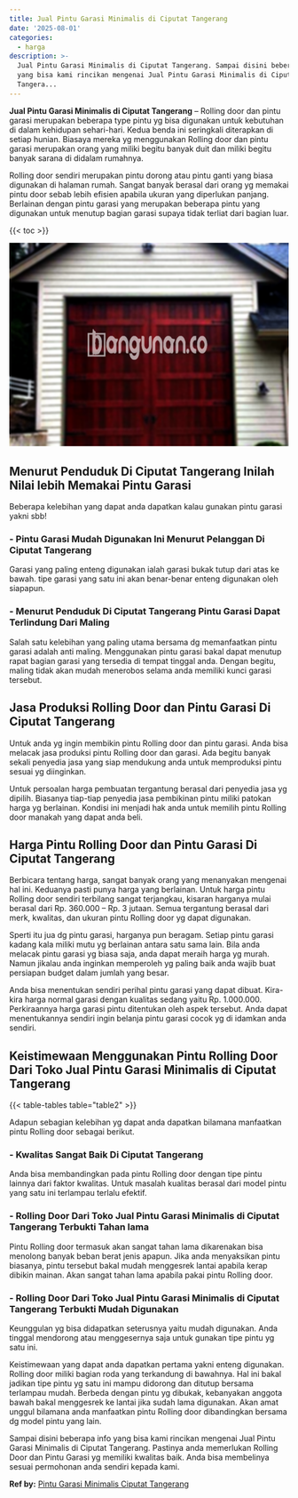 ```yaml
---
title: Jual Pintu Garasi Minimalis di Ciputat Tangerang
date: '2025-08-01'
categories:
  - harga
description: >-
  Jual Pintu Garasi Minimalis di Ciputat Tangerang. Sampai disini beberapa info
  yang bisa kami rincikan mengenai Jual Pintu Garasi Minimalis di Ciputat
  Tangera...
---
```


**Jual Pintu Garasi Minimalis di Ciputat Tangerang** – Rolling door dan pintu garasi merupakan beberapa type pintu yg bisa digunakan untuk kebutuhan di dalam kehidupan sehari-hari. Kedua benda ini seringkali diterapkan di setiap hunian. Biasaya mereka yg menggunakan Rolling door dan pintu garasi merupakan orang yang miliki begitu banyak duit dan miliki begitu banyak sarana di didalam rumahnya.

Rolling door sendiri merupakan pintu dorong atau pintu ganti yang biasa digunakan di halaman rumah. Sangat banyak berasal dari orang yg memakai pintu door sebab lebih efisien apabila ukuran yang diperlukan panjang. Berlainan dengan pintu garasi yang merupakan beberapa pintu yang digunakan untuk menutup bagian garasi supaya tidak terliat dari bagian luar.

{{< toc >}}

![Jual Pintu Garasi Minimalis di Ciputat Tangerang](/images/pintu-garasi-32.png)

## Menurut Penduduk Di Ciputat Tangerang Inilah Nilai lebih Memakai Pintu Garasi

Beberapa kelebihan yang dapat anda dapatkan kalau gunakan pintu garasi yakni sbb!

### \- Pintu Garasi Mudah Digunakan Ini Menurut Pelanggan Di Ciputat Tangerang

Garasi yang paling enteng digunakan ialah garasi bukak tutup dari atas ke bawah. tipe garasi yang satu ini akan benar-benar enteng digunakan oleh siapapun.

### \- Menurut Penduduk Di Ciputat Tangerang Pintu Garasi Dapat Terlindung Dari Maling

Salah satu kelebihan yang paling utama bersama dg memanfaatkan pintu garasi adalah anti maling. Menggunakan pintu garasi bakal dapat menutup rapat bagian garasi yang tersedia di tempat tinggal anda. Dengan begitu, maling tidak akan mudah menerobos selama anda memiliki kunci garasi tersebut.

## Jasa Produksi Rolling Door dan Pintu Garasi Di Ciputat Tangerang

Untuk anda yg ingin membikin pintu Rolling door dan pintu garasi. Anda bisa melacak jasa produksi pintu Rolling door dan garasi. Ada begitu banyak sekali penyedia jasa yang siap mendukung anda untuk memproduksi pintu sesuai yg diinginkan.

Untuk persoalan harga pembuatan tergantung berasal dari penyedia jasa yg dipilih. Biasanya tiap-tiap penyedia jasa pembikinan pintu miliki patokan harga yg berlainan. Kondisi ini menjadi hak anda untuk memilih pintu Rolling door manakah yang dapat anda beli.

## Harga Pintu Rolling Door dan Pintu Garasi Di Ciputat Tangerang

Berbicara tentang harga, sangat banyak orang yang menanyakan mengenai hal ini. Keduanya pasti punya harga yang berlainan. Untuk harga pintu Rolling door sendiri terbilang sangat terjangkau, kisaran harganya mulai berasal dari Rp. 360.000 – Rp. 3 jutaan. Semua tergantung berasal dari merk, kwalitas, dan ukuran pintu Rolling door yg dapat digunakan.

Sperti itu jua dg pintu garasi, harganya pun beragam. Setiap pintu garasi kadang kala miliki mutu yg berlainan antara satu sama lain. Bila anda melacak pintu garasi yg biasa saja, anda dapat meraih harga yg murah. Namun jikalau anda inginkan memperoleh yg paling baik anda wajib buat persiapan budget dalam jumlah yang besar.

Anda bisa menentukan sendiri perihal pintu garasi yang dapat dibuat. Kira-kira harga normal garasi dengan kualitas sedang yaitu Rp. 1.000.000. Perkiraannya harga garasi pintu ditentukan oleh aspek tersebut. Anda dapat menentukannya sendiri ingin belanja pintu garasi cocok yg di idamkan anda sendiri.

## Keistimewaan Menggunakan Pintu Rolling Door Dari Toko Jual Pintu Garasi Minimalis di Ciputat Tangerang

{{< table-tables table="table2" >}}

Adapun sebagian kelebihan yg dapat anda dapatkan bilamana manfaatkan pintu Rolling door sebagai berikut.

### \- Kwalitas Sangat Baik Di Ciputat Tangerang

Anda bisa membandingkan pada pintu Rolling door dengan tipe pintu lainnya dari faktor kwalitas. Untuk masalah kualitas berasal dari model pintu yang satu ini terlampau terlalu efektif.

### \- Rolling Door Dari Toko Jual Pintu Garasi Minimalis di Ciputat Tangerang Terbukti Tahan lama

Pintu Rolling door termasuk akan sangat tahan lama dikarenakan bisa menolong banyak beban berat jenis apapun. Jika anda menyaksikan pintu biasanya, pintu tersebut bakal mudah menggesrek lantai apabila kerap dibikin mainan. Akan sangat tahan lama apabila pakai pintu Rolling door.

### \- Rolling Door Dari Toko Jual Pintu Garasi Minimalis di Ciputat Tangerang Terbukti Mudah Digunakan

Keunggulan yg bisa didapatkan seterusnya yaitu mudah digunakan. Anda tinggal mendorong atau menggesernya saja untuk gunakan tipe pintu yg satu ini.

Keistimewaan yang dapat anda dapatkan pertama yakni enteng digunakan. Rolling door miliki bagian roda yang terkandung di bawahnya. Hal ini bakal jadikan tipe pintu yg satu ini mampu didorong dan ditutup bersama terlampau mudah. Berbeda dengan pintu yg dibukak, kebanyakan anggota bawah bakal menggesrek ke lantai jika sudah lama digunakan. Akan amat unggul bilamana anda manfaatkan pintu Rolling door dibandingkan bersama dg model pintu yang lain.

Sampai disini beberapa info yang bisa kami rincikan mengenai Jual Pintu Garasi Minimalis di Ciputat Tangerang. Pastinya anda memerlukan Rolling Door dan Pintu Garasi yg memiliki kwalitas baik. Anda bisa membelinya sesuai permohonan anda sendiri kepada kami.

**Ref by:** [Pintu Garasi Minimalis Ciputat Tangerang](https://id.wikipedia.org/wiki/Pintu)
